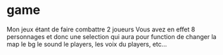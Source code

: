 # game
Mon jeux étant de faire combattre 2 joueurs
Vous avez en effet 8 personnages et donc une selection qui aura pour function de changer
la map le bg le sound le players, les voix du players, etc...
